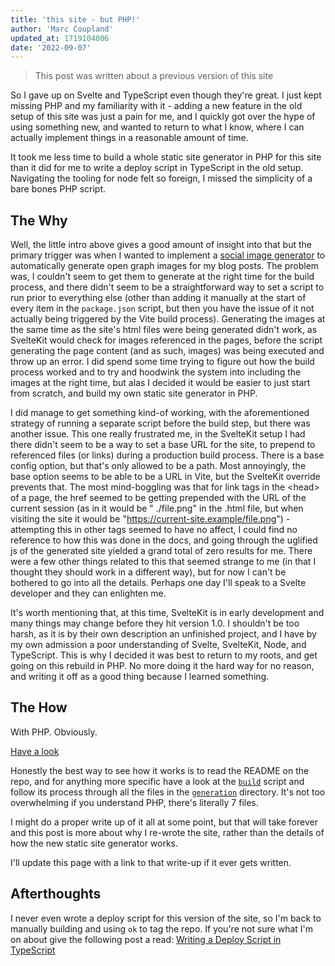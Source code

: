 ```yaml
---
title: 'this site - but PHP!'
author: 'Marc Coupland'
updated_at: 1719104006
date: '2022-09-07'
---
```


> This post was written about a previous version of this site

So I gave up on Svelte and TypeScript even though they're great. I just kept missing PHP and my familiarity with it -
adding a new feature in the old setup of this site was just a pain for me, and I quickly got over the hype of using
something new, and wanted to return to what I know, where I can actually implement things in a reasonable amount of
time.

It took me less time to build a whole static site generator in PHP for this site than it did for me to write a deploy
script in TypeScript in the old setup. Navigating the tooling for node felt so foreign, I missed the simplicity of a
bare bones PHP script.

## The Why

Well, the little intro above gives a good amount of insight into that but the primary trigger was when I wanted to
implement a [social image generator](https://github.com/marccoup/social-image-generator) to automatically generate open
graph images for my blog posts. The problem was, I couldn't seem to get them to generate at the right time for the build
process, and there didn't seem to be a straightforward way to set a script to run prior to everything else (other than
adding it manually at the start of every item in the `package.json` script, but then you have the issue of it not
actually being triggered by the Vite build process). Generating the images at the same time as the site's html files
were being generated didn't work, as SvelteKit would check for images referenced in the pages, before the script
generating the page content (and as such, images) was being executed and throw up an error. I did spend some time trying
to figure out how the build process worked and to try and hoodwink the system into including the images at the right
time, but alas I decided it would be easier to just start from scratch, and build my own static site generator in PHP.

I did manage to get something kind-of working, with the aforementioned strategy of running a separate script before the
build step, but there was another issue. This one really frustrated me, in the SvelteKit setup I had there didn't seem
to be a way to set a base URL for the site, to prepend to referenced files (or links) during a production build process.
There is a base config option, but that's only allowed to be a path. Most annoyingly, the base option seems to be able
to be a URL in Vite, but the SvelteKit override prevents that. The most mind-boggling was that for link tags in the
\<head> of a page, the href seemed to be getting prepended with the URL of the current session (as in it would be "
./file.png" in the .html file, but when visiting the site it would be "https://current-site.example/file.png") -
attempting this in other tags seemed to have no affect, I could find no reference to how this was done in the docs, and
going through the uglified js of the generated site yielded a grand total of zero results for me. There were a few other
things related to this that seemed strange to me (in that I thought they should work in a different way), but for now I
can't be bothered to go into all the details. Perhaps one day I'll speak to a Svelte developer and they can enlighten
me.

It's worth mentioning that, at this time, SvelteKit is in early development and many things may change before they hit
version 1.0. I shouldn't be too harsh, as it is by their own description an unfinished project, and I have by my own
admission a poor understanding of Svelte, SvelteKit, Node, and TypeScript. This is why I decided it was best to return
to my roots, and get going on this rebuild in PHP. No more doing it the hard way for no reason, and writing it off as a
good thing because I learned something.

## The How

With PHP. Obviously.

[Have a look](https://github.com/marccoup/blog)

Honestly the best way to see how it works is to read the README on the repo, and for anything more specific have a look
at the [`build`](https://github.com/marccoup/blog/blob/main/build) script and follow its process through all the files
in the [`generation`](https://github.com/marccoup/blog/tree/main/generation) directory. It's not too overwhelming if you
understand PHP, there's literally 7 files.

I might do a proper write up of it all at some point, but that will take forever and this post is more about why I
re-wrote the site, rather than the details of how the new static site generator works.

I'll update this page with a link to that write-up if it ever gets written.

## Afterthoughts

I never even wrote a deploy script for this version of the site, so I'm back to manually building and using `ok` to tag
the repo. If you're not sure what I'm on about give the following post a
read:  [Writing a Deploy Script in TypeScript](/articles/writing-a-deploy-script-in-typescript.html)
